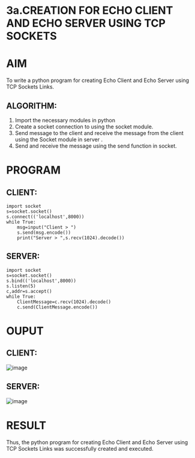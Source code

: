 # 3a.CREATION FOR ECHO CLIENT AND ECHO SERVER USING TCP SOCKETS
# AIM
To write a python program for creating Echo Client and Echo Server using TCP
Sockets Links.
## ALGORITHM:
1. Import the necessary modules in python
2. Create a socket connection to using the socket module.
3. Send message to the client and receive the message from the client using the Socket module in
 server .
4. Send and receive the message using the send function in socket.
# PROGRAM
## CLIENT:
```
import socket
s=socket.socket()
s.connect(('localhost',8000))
while True:
    msg=input("Client > ")
    s.send(msg.encode())
    print("Server > ",s.recv(1024).decode())
```
## SERVER:
```
import socket
s=socket.socket()
s.bind(('localhost',8000))
s.listen(5)
c,addr=s.accept()
while True:
    ClientMessage=c.recv(1024).decode()
    c.send(ClientMessage.encode())
```
# OUPUT
## CLIENT:
![image](https://github.com/Monishofficial/3a.Sockets_Creation_for_Echo_Client_and_Echo_Server/assets/149455421/f80d9f2a-7926-4aa3-a08e-d46550e5060f)


## SERVER:
![image](https://github.com/Monishofficial/3a.Sockets_Creation_for_Echo_Client_and_Echo_Server/assets/149455421/f6674453-329c-4ea9-a789-17d6176c7367)

# RESULT
Thus, the python program for creating Echo Client and Echo Server using TCP Sockets Links 
was successfully created and executed.
